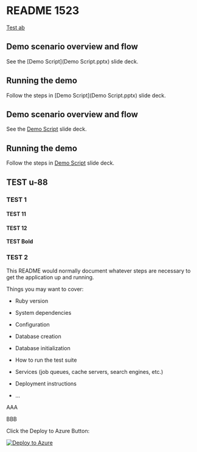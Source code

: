# README 1523

[Test ab](Deply.pptx)

## Demo scenario overview and flow

See the [Demo Script](Demo Script.pptx) slide deck.

## Running the demo

Follow the steps in [Demo Script](Demo Script.pptx) slide deck.


## Demo scenario overview and flow

See the [Demo Script](Demo%20Script.pptx) slide deck.

## Running the demo

Follow the steps in [Demo Script](Demo%20Script.pptx) slide deck.


## TEST  u-88

### TEST 1

#### TEST 11

#### TEST 12

**TEST Bold**

### TEST 2



This README would normally document whatever steps are necessary to get the
application up and running.

Things you may want to cover:

* Ruby version

* System dependencies

* Configuration

* Database creation

* Database initialization

* How to run the test suite

* Services (job queues, cache servers, search engines, etc.)

* Deployment instructions

* ...


AAA

BBB


Click the Deploy to Azure Button:

   [![Deploy to Azure](http://azuredeploy.net/deploybutton.png)](https://portal.azure.com/#create/Microsoft.Template/uri/https%3A%2F%2Fraw.githubusercontent.com%2FTylerLu%2FEDUGraphAPI-Ruby%2Fmaster%2Fazuredeploy.json)

